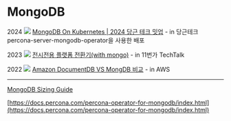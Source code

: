 # MongoDB



2024 ![](<../.gitbook/assets/image (8).png>) [MongoDB On Kubernetes | 2024 당근 테크 밋업](https://www.youtube.com/watch?v=8s_EH2y17to) - in 당근테크\
&#x20; percona-server-mongodb-operator을 사용한 배포

2023 ![](<../.gitbook/assets/image (8).png>) [전시전용 플랫폼 전환기(with mongo)](https://www.youtube.com/watch?v=8Hsc1Ub7R5Y) - in 11번가 TechTalk

2022 ![](<../.gitbook/assets/image (8).png>) [Amazon DocumentDB VS MongDB 비교](https://www.youtube.com/watch?v=IxjbhXVi1ZM) - in AWS

***

[MongoDB Sizing Guide](https://www.linkedin.com/pulse/mongodb-sizing-guide-sepp-renfer/)

[https://docs.percona.com/percona-operator-for-mongodb/index.html](https://docs.percona.com/percona-operator-for-mongodb/index.html)
